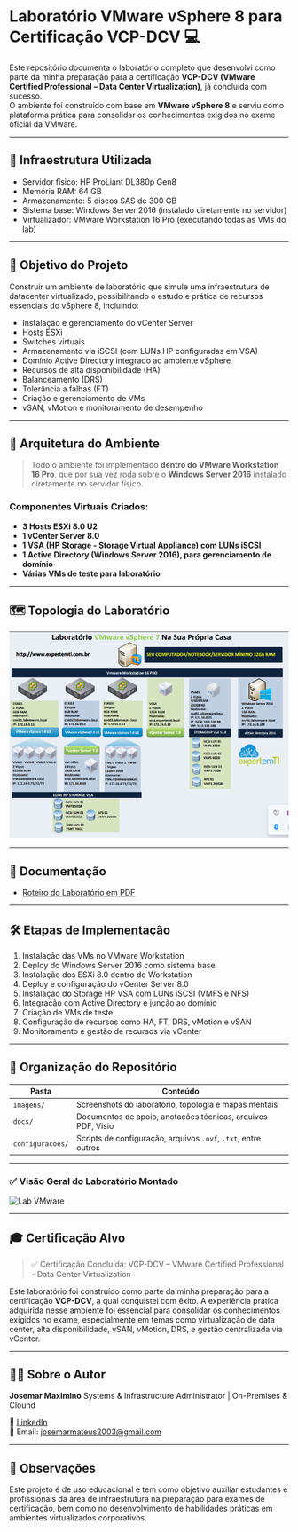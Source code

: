 # Laboratório VMware vSphere 8 para Certificação VCP-DCV 💻 

Este repositório documenta o laboratório completo que desenvolvi como parte da minha preparação para a certificação **VCP-DCV (VMware Certified Professional – Data Center Virtualization)**, já concluída com sucesso.  
O ambiente foi construído com base em **VMware vSphere 8** e serviu como plataforma prática para consolidar os conhecimentos exigidos no exame oficial da VMware.

---

## 🧰 Infraestrutura Utilizada

- Servidor físico: HP ProLiant DL380p Gen8
- Memória RAM: 64 GB
- Armazenamento: 5 discos SAS de 300 GB
- Sistema base: Windows Server 2016 (instalado diretamente no servidor)
- Virtualizador: VMware Workstation 16 Pro (executando todas as VMs do lab)

---

## 🎯 Objetivo do Projeto

Construir um ambiente de laboratório que simule uma infraestrutura de datacenter virtualizado, possibilitando o estudo e prática de recursos essenciais do vSphere 8, incluindo:

- Instalação e gerenciamento do vCenter Server
- Hosts ESXi
- Switches virtuais
- Armazenamento via iSCSI (com LUNs HP configuradas em VSA)
- Domínio Active Directory integrado ao ambiente vSphere
- Recursos de alta disponibilidade (HA)
- Balanceamento (DRS)
- Tolerância a falhas (FT)
- Criação e gerenciamento de VMs
- vSAN, vMotion e monitoramento de desempenho

---

## 🧱 Arquitetura do Ambiente

> Todo o ambiente foi implementado **dentro do VMware Workstation 16 Pro**, que por sua vez roda sobre o **Windows Server 2016** instalado diretamente no servidor físico.

### Componentes Virtuais Criados:

- **3 Hosts ESXi 8.0 U2**
- **1 vCenter Server 8.0**
- **1 VSA (HP Storage - Storage Virtual Appliance) com LUNs iSCSI**
- **1 Active Directory (Windows Server 2016), para gerenciamento de domínio**
- **Várias VMs de teste para laboratório**

---

## 🗺️ Topologia do Laboratório

![Topologia](imagens/topologia.png)

---

## 📄 Documentação

- [Roteiro do Laboratório em PDF](docs/documentacao.pdf)

---

## 🛠️ Etapas de Implementação

1. Instalação das VMs no VMware Workstation
2. Deploy do Windows Server 2016 como sistema base
3. Instalação dos ESXi 8.0 dentro do Workstation
4. Deploy e configuração do vCenter Server 8.0
5. Instalação do Storage HP VSA com LUNs iSCSI (VMFS e NFS)
6. Integração com Active Directory e junção ao domínio
7. Criação de VMs de teste
8. Configuração de recursos como HA, FT, DRS, vMotion e vSAN
9. Monitoramento e gestão de recursos via vCenter

---

## 📁 Organização do Repositório

| Pasta             | Conteúdo                                                         |
|------------------|------------------------------------------------------------------|
| `imagens/`       | Screenshots do laboratório, topologia e mapas mentais            |
| `docs/`          | Documentos de apoio, anotações técnicas, arquivos PDF, Visio     |
| `configuracoes/` | Scripts de configuração, arquivos `.ovf`, `.txt`, entre outros   |

---

### ✅ Visão Geral do Laboratório Montado

![Lab VMware](imagens/vsphere_lab.png)

---

## 🎓 Certificação Alvo

> ✅ Certificação Concluída: VCP-DCV – VMware Certified Professional - Data Center Virtualization

Este laboratório foi construído como parte da minha preparação para a certificação **VCP-DCV**, a qual conquistei com êxito. A experiência prática adquirida nesse ambiente foi essencial para consolidar os conhecimentos exigidos no exame, especialmente em temas como virtualização de data center, alta disponibilidade, vSAN, vMotion, DRS, e gestão centralizada via vCenter.


---

## 👨‍💻 Sobre o Autor

**Josemar Maximino**
Systems & Infrastructure Administrator | On-Premises & Clound

🔗 [LinkedIn](https://www.linkedin.com/in/josemar-maximino-8bb974251?utm_source=share&utm_campaign=share_via&utm_content=profile&utm_medium=ios_app)  
📧 Email: josemarmateus2003@gmail.com

---

## 📌 Observações

Este projeto é de uso educacional e tem como objetivo auxiliar estudantes e profissionais da área de infraestrutura na preparação para exames de certificação, bem como no desenvolvimento de habilidades práticas em ambientes virtualizados corporativos.
